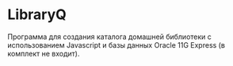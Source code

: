 # LibraryQ
Программа для создания каталога домашней библиотеки с использованием Javascript
и базы данных Oracle 11G Express (в комплект не входит).
